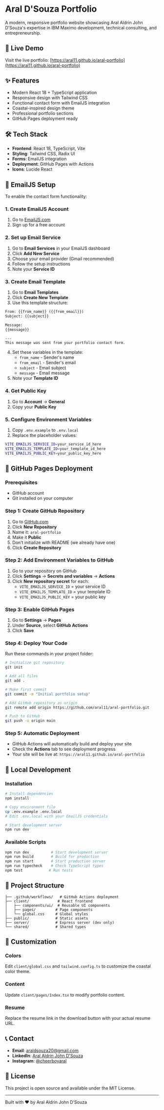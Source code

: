# Aral D'Souza Portfolio

A modern, responsive portfolio website showcasing Aral Aldrin John D'Souza's expertise in IBM Maximo development, technical consulting, and entrepreneurship.

## 🚀 Live Demo

Visit the live portfolio: [https://aral11.github.io/aral-portfolio](https://aral11.github.io/aral-portfolio)

## ✨ Features

- Modern React 18 + TypeScript application
- Responsive design with Tailwind CSS
- Functional contact form with EmailJS integration
- Coastal-inspired design theme
- Professional portfolio sections
- GitHub Pages deployment ready

## 🛠️ Tech Stack

- **Frontend**: React 18, TypeScript, Vite
- **Styling**: Tailwind CSS, Radix UI
- **Forms**: EmailJS integration
- **Deployment**: GitHub Pages with Actions
- **Icons**: Lucide React

## 📧 EmailJS Setup

To enable the contact form functionality:

### 1. Create EmailJS Account
1. Go to [EmailJS.com](https://www.emailjs.com/)
2. Sign up for a free account

### 2. Set up Email Service
1. Go to **Email Services** in your EmailJS dashboard
2. Click **Add New Service**
3. Choose your email provider (Gmail recommended)
4. Follow the setup instructions
5. Note your **Service ID**

### 3. Create Email Template
1. Go to **Email Templates**
2. Click **Create New Template**
3. Use this template structure:

```html
From: {{from_name}} ({{from_email}})
Subject: {{subject}}

Message:
{{message}}

---
This message was sent from your portfolio contact form.
```

4. Set these variables in the template:
   - `from_name` - Sender's name
   - `from_email` - Sender's email
   - `subject` - Email subject
   - `message` - Email message
5. Note your **Template ID**

### 4. Get Public Key
1. Go to **Account** → **General**
2. Copy your **Public Key**

### 5. Configure Environment Variables
1. Copy `.env.example` to `.env.local`
2. Replace the placeholder values:

```bash
VITE_EMAILJS_SERVICE_ID=your_service_id_here
VITE_EMAILJS_TEMPLATE_ID=your_template_id_here
VITE_EMAILJS_PUBLIC_KEY=your_public_key_here
```

## 🚀 GitHub Pages Deployment

### Prerequisites
- GitHub account
- Git installed on your computer

### Step 1: Create GitHub Repository
1. Go to [GitHub.com](https://github.com)
2. Click **New Repository**
3. Name it: `aral-portfolio`
4. Make it **Public**
5. Don't initialize with README (we already have one)
6. Click **Create Repository**

### Step 2: Add Environment Variables to GitHub
1. Go to your repository on GitHub
2. Click **Settings** → **Secrets and variables** → **Actions**
3. Click **New repository secret** for each:
   - `VITE_EMAILJS_SERVICE_ID` = your service ID
   - `VITE_EMAILJS_TEMPLATE_ID` = your template ID  
   - `VITE_EMAILJS_PUBLIC_KEY` = your public key

### Step 3: Enable GitHub Pages
1. Go to **Settings** → **Pages**
2. Under **Source**, select **GitHub Actions**
3. Click **Save**

### Step 4: Deploy Your Code
Run these commands in your project folder:

```bash
# Initialize git repository
git init

# Add all files
git add .

# Make first commit
git commit -m "Initial portfolio setup"

# Add GitHub repository as origin
git remote add origin https://github.com/aral11/aral-portfolio.git

# Push to GitHub
git push -u origin main
```

### Step 5: Automatic Deployment
- GitHub Actions will automatically build and deploy your site
- Check the **Actions** tab to see deployment progress
- Your site will be live at: `https://aral11.github.io/aral-portfolio`

## 🔧 Local Development

### Installation
```bash
# Install dependencies
npm install

# Copy environment file
cp .env.example .env.local
# Edit .env.local with your EmailJS credentials

# Start development server
npm run dev
```

### Available Scripts
```bash
npm run dev          # Start development server
npm run build        # Build for production
npm run start        # Start production server
npm run typecheck    # Check TypeScript types
npm test            # Run tests
```

## 📁 Project Structure

```
├── .github/workflows/   # GitHub Actions deployment
├── client/             # React frontend
│   ├── components/ui/  # Reusable UI components
│   ├── pages/         # Page components
│   └── global.css     # Global styles
├── public/            # Static assets
├── server/            # Express server (dev only)
└── shared/            # Shared types
```

## 🎨 Customization

### Colors
Edit `client/global.css` and `tailwind.config.ts` to customize the coastal color theme.

### Content
Update `client/pages/Index.tsx` to modify portfolio content.

### Resume
Replace the resume link in the download button with your actual resume URL.

## 📞 Contact

- **Email**: araldsouza20@gmail.com
- **LinkedIn**: [Aral Aldrin John D'Souza](https://www.linkedin.com/in/aral-aldrin-john-d-souza-bb901218a)
- **Instagram**: [@cheerboyaral](https://www.instagram.com/cheerboyaral)

## 📄 License

This project is open source and available under the MIT License.

---

Built with ❤️ by Aral Aldrin John D'Souza
